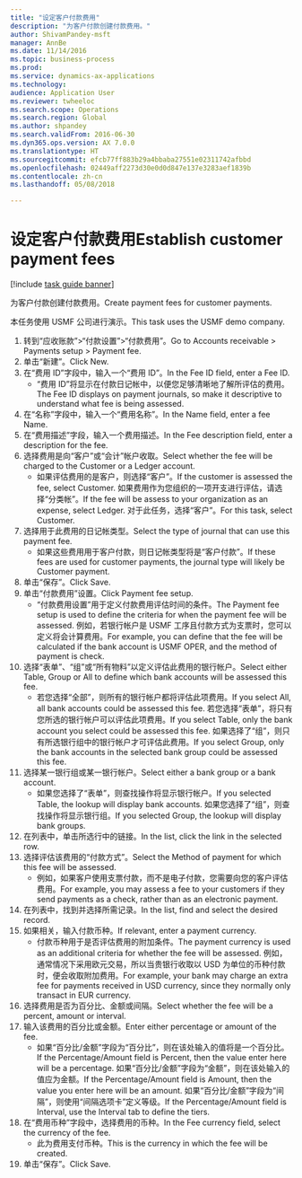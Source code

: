 ```yaml
--- 
title: "设定客户付款费用"
description: "为客户付款创建付款费用。"
author: ShivamPandey-msft
manager: AnnBe
ms.date: 11/14/2016
ms.topic: business-process
ms.prod: 
ms.service: dynamics-ax-applications
ms.technology: 
audience: Application User
ms.reviewer: twheeloc
ms.search.scope: Operations
ms.search.region: Global
ms.author: shpandey
ms.search.validFrom: 2016-06-30
ms.dyn365.ops.version: AX 7.0.0
ms.translationtype: HT
ms.sourcegitcommit: efcb77ff883b29a4bbaba27551e02311742afbbd
ms.openlocfilehash: 02449aff2273d30e0d0d847e137e3283aef1839b
ms.contentlocale: zh-cn
ms.lasthandoff: 05/08/2018

---
```

# <a name="establish-customer-payment-fees"></a><span data-ttu-id="50a36-103">设定客户付款费用</span><span class="sxs-lookup"><span data-stu-id="50a36-103">Establish customer payment fees</span></span>

[!include [task guide banner](../../includes/task-guide-banner.md)]

<span data-ttu-id="50a36-104">为客户付款创建付款费用。</span><span class="sxs-lookup"><span data-stu-id="50a36-104">Create payment fees for customer payments.</span></span>

<span data-ttu-id="50a36-105">本任务使用 USMF 公司进行演示。</span><span class="sxs-lookup"><span data-stu-id="50a36-105">This task uses the USMF demo company.</span></span>

1. <span data-ttu-id="50a36-106">转到“应收账款”>“付款设置”>“付款费用”。</span><span class="sxs-lookup"><span data-stu-id="50a36-106">Go to Accounts receivable > Payments setup > Payment fee.</span></span>
2. <span data-ttu-id="50a36-107">单击“新建”。</span><span class="sxs-lookup"><span data-stu-id="50a36-107">Click New.</span></span>
3. <span data-ttu-id="50a36-108">在“费用 ID”字段中，输入一个“费用 ID”。</span><span class="sxs-lookup"><span data-stu-id="50a36-108">In the Fee ID field, enter a Fee ID.</span></span>
    * <span data-ttu-id="50a36-109">“费用 ID”将显示在付款日记帐中，以便您足够清晰地了解所评估的费用。</span><span class="sxs-lookup"><span data-stu-id="50a36-109">The Fee ID displays on payment journals, so make it descriptive to understand what fee is being assessed.</span></span>  
4. <span data-ttu-id="50a36-110">在“名称”字段中，输入一个“费用名称”。</span><span class="sxs-lookup"><span data-stu-id="50a36-110">In the Name field, enter a fee Name.</span></span>
5. <span data-ttu-id="50a36-111">在“费用描述”字段，输入一个费用描述。</span><span class="sxs-lookup"><span data-stu-id="50a36-111">In the Fee description field, enter a description for the fee.</span></span>
6. <span data-ttu-id="50a36-112">选择费用是向“客户”或“会计”帐户收取。</span><span class="sxs-lookup"><span data-stu-id="50a36-112">Select whether the fee will be charged to the Customer or a Ledger account.</span></span>
    * <span data-ttu-id="50a36-113">如果评估费用的是客户，则选择“客户”。</span><span class="sxs-lookup"><span data-stu-id="50a36-113">If the customer is assessed the fee, select Customer.</span></span> <span data-ttu-id="50a36-114">如果费用作为您组织的一项开支进行评估，请选择“分类帐”。</span><span class="sxs-lookup"><span data-stu-id="50a36-114">If the fee will be assess to your organization as an expense, select Ledger.</span></span> <span data-ttu-id="50a36-115">对于此任务，选择“客户”。</span><span class="sxs-lookup"><span data-stu-id="50a36-115">For this task, select Customer.</span></span>  
7. <span data-ttu-id="50a36-116">选择用于此费用的日记帐类型。</span><span class="sxs-lookup"><span data-stu-id="50a36-116">Select the type of  journal that can use this payment fee.</span></span>
    * <span data-ttu-id="50a36-117">如果这些费用用于客户付款，则日记帐类型将是“客户付款”。</span><span class="sxs-lookup"><span data-stu-id="50a36-117">If these fees are used for customer payments, the journal type will likely be Customer payment.</span></span>  
8. <span data-ttu-id="50a36-118">单击“保存”。</span><span class="sxs-lookup"><span data-stu-id="50a36-118">Click Save.</span></span>
9. <span data-ttu-id="50a36-119">单击“付款费用”设置。</span><span class="sxs-lookup"><span data-stu-id="50a36-119">Click Payment fee setup.</span></span>
    * <span data-ttu-id="50a36-120">“付款费用设置”用于定义付款费用评估时间的条件。</span><span class="sxs-lookup"><span data-stu-id="50a36-120">The Payment fee setup is used to define the criteria for when the payment fee will be assessed.</span></span>  <span data-ttu-id="50a36-121">例如，若银行帐户是 USMF 工序且付款方式为支票时，您可以定义将会计算费用。</span><span class="sxs-lookup"><span data-stu-id="50a36-121">For example, you can define that the fee will be calculated if the bank account is USMF OPER, and the method of payment is check.</span></span>  
10. <span data-ttu-id="50a36-122">选择“表单”、“组”或“所有物料”以定义评估此费用的银行帐户。</span><span class="sxs-lookup"><span data-stu-id="50a36-122">Select either Table, Group or All to define which bank accounts will be assessed this fee.</span></span>
    * <span data-ttu-id="50a36-123">若您选择“全部”，则所有的银行帐户都将评估此项费用。</span><span class="sxs-lookup"><span data-stu-id="50a36-123">If you select All, all bank accounts could be assessed this fee.</span></span>  <span data-ttu-id="50a36-124">若您选择“表单”，将只有您所选的银行帐户可以评估此项费用。</span><span class="sxs-lookup"><span data-stu-id="50a36-124">If you select Table, only the bank account you select could be assessed this fee.</span></span> <span data-ttu-id="50a36-125">如果选择了“组”，则只有所选银行组中的银行帐户才可评估此费用。</span><span class="sxs-lookup"><span data-stu-id="50a36-125">If you select Group, only the bank accounts in the selected bank group could be assessed this fee.</span></span>  
11. <span data-ttu-id="50a36-126">选择某一银行组或某一银行帐户。</span><span class="sxs-lookup"><span data-stu-id="50a36-126">Select either a bank group or a bank account.</span></span>
    * <span data-ttu-id="50a36-127">如果您选择了“表单”，则查找操作将显示银行帐户。</span><span class="sxs-lookup"><span data-stu-id="50a36-127">If you selected Table, the lookup will display bank accounts.</span></span> <span data-ttu-id="50a36-128">如果您选择了“组”，则查找操作将显示银行组。</span><span class="sxs-lookup"><span data-stu-id="50a36-128">If you selected Group, the lookup will display bank groups.</span></span>  
12. <span data-ttu-id="50a36-129">在列表中，单击所选行中的链接。</span><span class="sxs-lookup"><span data-stu-id="50a36-129">In the list, click the link in the selected row.</span></span>
13. <span data-ttu-id="50a36-130">选择评估该费用的“付款方式”。</span><span class="sxs-lookup"><span data-stu-id="50a36-130">Select the Method of payment for which this fee will be assessed.</span></span>
    * <span data-ttu-id="50a36-131">例如，如果客户使用支票付款，而不是电子付款，您需要向您的客户评估费用。</span><span class="sxs-lookup"><span data-stu-id="50a36-131">For example, you may assess a fee to your customers if they send payments as a check, rather than as an electronic payment.</span></span>  
14. <span data-ttu-id="50a36-132">在列表中，找到并选择所需记录。</span><span class="sxs-lookup"><span data-stu-id="50a36-132">In the list, find and select the desired record.</span></span>
15. <span data-ttu-id="50a36-133">如果相关，输入付款币种。</span><span class="sxs-lookup"><span data-stu-id="50a36-133">If relevant, enter a payment currency.</span></span>
    * <span data-ttu-id="50a36-134">付款币种用于是否评估费用的附加条件。</span><span class="sxs-lookup"><span data-stu-id="50a36-134">The payment currency is used as an additional criteria for whether the fee will be assessed.</span></span>  <span data-ttu-id="50a36-135">例如，通常情况下采用欧元交易，所以当贵银行收取以 USD 为单位的币种付款时，便会收取附加费用。</span><span class="sxs-lookup"><span data-stu-id="50a36-135">For example, your bank may charge an extra fee for payments received in USD currency, since they normally only transact in EUR currency.</span></span>  
16. <span data-ttu-id="50a36-136">选择费用是否为百分比、金额或间隔。</span><span class="sxs-lookup"><span data-stu-id="50a36-136">Select whether the fee will be a percent, amount or interval.</span></span>
17. <span data-ttu-id="50a36-137">输入该费用的百分比或金额。</span><span class="sxs-lookup"><span data-stu-id="50a36-137">Enter either percentage or amount of the fee.</span></span>
    * <span data-ttu-id="50a36-138">如果“百分比/金额”字段为“百分比”，则在该处输入的值将是一个百分比。</span><span class="sxs-lookup"><span data-stu-id="50a36-138">If the Percentage/Amount field is Percent, then the value enter here will be a percentage.</span></span> <span data-ttu-id="50a36-139">如果“百分比/金额”字段为“金额”，则在该处输入的值应为金额。</span><span class="sxs-lookup"><span data-stu-id="50a36-139">If the Percentage/Amount field is Amount, then the value you enter here will be an amount.</span></span> <span data-ttu-id="50a36-140">如果“百分比/金额”字段为“间隔”，则使用“间隔选项卡”定义等级。</span><span class="sxs-lookup"><span data-stu-id="50a36-140">If the Percentage/Amount field is Interval, use the Interval tab to define the tiers.</span></span>  
18. <span data-ttu-id="50a36-141">在“费用币种”字段中，选择费用的币种。</span><span class="sxs-lookup"><span data-stu-id="50a36-141">In the Fee currency field, select the currency of the fee.</span></span>
    * <span data-ttu-id="50a36-142">此为费用支付币种。</span><span class="sxs-lookup"><span data-stu-id="50a36-142">This is the currency in which the fee will be created.</span></span>  
19. <span data-ttu-id="50a36-143">单击“保存”。</span><span class="sxs-lookup"><span data-stu-id="50a36-143">Click Save.</span></span>


